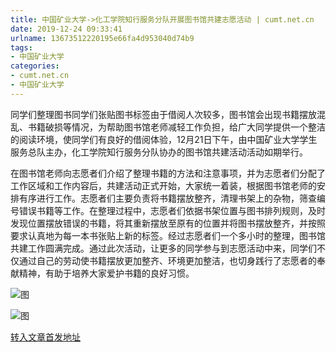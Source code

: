 ```yaml
---
title: 中国矿业大学->化工学院知行服务分队开展图书馆共建志愿活动 | cumt.net.cn
date: 2019-12-24 09:33:41
urlname: 13673512220195e66fa4d953040d74b9
tags: 
- 中国矿业大学
categories:
- cumt.net.cn
- 中国矿业大学
---
```

同学们整理图书同学们张贴图书标签由于借阅人次较多，图书馆会出现书籍摆放混乱、书籍破损等情况，为帮助图书馆老师减轻工作负担，给广大同学提供一个整洁的阅读环境，使同学们有良好的借阅体验，12月21日下午，由中国矿业大学学生服务总队主办，化工学院知行服务分队协办的图书馆共建活动活动如期举行。

在图书馆老师向志愿者们介绍了整理书籍的方法和注意事项，并为志愿者们分配了工作区域和工作内容后，共建活动正式开始，大家统一着装，根据图书馆老师的安排有序进行工作。志愿者们主要负责将书籍摆放整齐，清理书架上的杂物，筛查编号错误书籍等工作。在整理过程中，志愿者们依据书架位置与图书排列规则，及时发现位置摆放错误的书籍，将其重新摆放至原有的位置并将图书摆放整齐，并按照要求认真地为每一本书张贴上新的标签。经过志愿者们一个多小时的整理，图书馆共建工作圆满完成。通过此次活动，让更多的同学参与到志愿活动中来，同学们不仅通过自己的劳动使书籍摆放更加整齐、环境更加整洁，也切身践行了志愿者的奉献精神，有助于培养大家爱护书籍的良好习惯。

![图](http://xwzx.cumt.edu.cn/_upload/article/images/a7/6c/0d41f6624d398704adb475e0eec2/519a5948-3abe-4d73-81e1-6eed0188ed61.jpg)

![图](http://xwzx.cumt.edu.cn/_upload/article/images/a7/6c/0d41f6624d398704adb475e0eec2/73ef5c24-1b45-4a1c-a044-62673c7bf872.jpg)

[转入文章首发地址](http://xwzx.cumt.edu.cn/79/f3/c523a555507/page.htm)